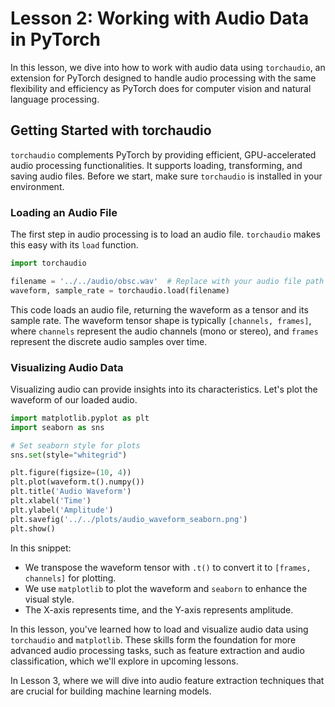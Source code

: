 # Lesson 2: Working with Audio Data in PyTorch

In this lesson, we dive into how to work with audio data using `torchaudio`, an extension for PyTorch designed to handle audio processing with the same flexibility and efficiency as PyTorch does for computer vision and natural language processing.

## Getting Started with torchaudio

`torchaudio` complements PyTorch by providing efficient, GPU-accelerated audio processing functionalities. It supports loading, transforming, and saving audio files. Before we start, make sure `torchaudio` is installed in your environment.

### Loading an Audio File

The first step in audio processing is to load an audio file. `torchaudio` makes this easy with its `load` function.

```python
import torchaudio

filename = '../../audio/obsc.wav'  # Replace with your audio file path
waveform, sample_rate = torchaudio.load(filename)
```

This code loads an audio file, returning the waveform as a tensor and its sample rate. The waveform tensor shape is typically `[channels, frames]`, where `channels` represent the audio channels (mono or stereo), and `frames` represent the discrete audio samples over time.

### Visualizing Audio Data

Visualizing audio can provide insights into its characteristics. Let's plot the waveform of our loaded audio.

```python
import matplotlib.pyplot as plt
import seaborn as sns

# Set seaborn style for plots
sns.set(style="whitegrid")

plt.figure(figsize=(10, 4))
plt.plot(waveform.t().numpy())
plt.title('Audio Waveform')
plt.xlabel('Time')
plt.ylabel('Amplitude')
plt.savefig('../../plots/audio_waveform_seaborn.png')
plt.show()
```

In this snippet:
- We transpose the waveform tensor with `.t()` to convert it to `[frames, channels]` for plotting.
- We use `matplotlib` to plot the waveform and `seaborn` to enhance the visual style.
- The X-axis represents time, and the Y-axis represents amplitude.

In this lesson, you've learned how to load and visualize audio data using `torchaudio` and `matplotlib`. These skills form the foundation for more advanced audio processing tasks, such as feature extraction and audio classification, which we'll explore in upcoming lessons.

In Lesson 3, where we will dive into audio feature extraction techniques that are crucial for building machine learning models.
